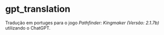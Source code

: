 # gpt_translation
Tradução em portuges para o jogo _Pathfinder: Kingmaker (Versão: 2.1.7b)_ utilizando o ChatGPT.
